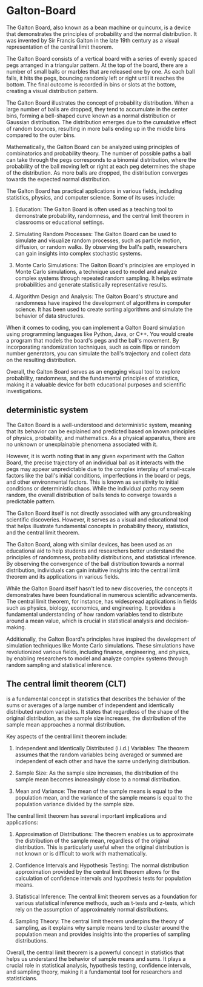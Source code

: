 # Galton-Board
The Galton Board, also known as a bean machine or quincunx, is a device that demonstrates the principles of probability and the normal distribution. It was invented by Sir Francis Galton in the late 19th century as a visual representation of the central limit theorem.

The Galton Board consists of a vertical board with a series of evenly spaced pegs arranged in a triangular pattern. At the top of the board, there are a number of small balls or marbles that are released one by one. As each ball falls, it hits the pegs, bouncing randomly left or right until it reaches the bottom. The final outcome is recorded in bins or slots at the bottom, creating a visual distribution pattern.

The Galton Board illustrates the concept of probability distribution. When a large number of balls are dropped, they tend to accumulate in the center bins, forming a bell-shaped curve known as a normal distribution or Gaussian distribution. The distribution emerges due to the cumulative effect of random bounces, resulting in more balls ending up in the middle bins compared to the outer bins.

Mathematically, the Galton Board can be analyzed using principles of combinatorics and probability theory. The number of possible paths a ball can take through the pegs corresponds to a binomial distribution, where the probability of the ball moving left or right at each peg determines the shape of the distribution. As more balls are dropped, the distribution converges towards the expected normal distribution.

The Galton Board has practical applications in various fields, including statistics, physics, and computer science. Some of its uses include:

1. Education: The Galton Board is often used as a teaching tool to demonstrate probability, randomness, and the central limit theorem in classrooms or educational settings.

2. Simulating Random Processes: The Galton Board can be used to simulate and visualize random processes, such as particle motion, diffusion, or random walks. By observing the ball's path, researchers can gain insights into complex stochastic systems.

3. Monte Carlo Simulations: The Galton Board's principles are employed in Monte Carlo simulations, a technique used to model and analyze complex systems through repeated random sampling. It helps estimate probabilities and generate statistically representative results.

4. Algorithm Design and Analysis: The Galton Board's structure and randomness have inspired the development of algorithms in computer science. It has been used to create sorting algorithms and simulate the behavior of data structures.

When it comes to coding, you can implement a Galton Board simulation using programming languages like Python, Java, or C++. You would create a program that models the board's pegs and the ball's movement. By incorporating randomization techniques, such as coin flips or random number generators, you can simulate the ball's trajectory and collect data on the resulting distribution.

Overall, the Galton Board serves as an engaging visual tool to explore probability, randomness, and the fundamental principles of statistics, making it a valuable device for both educational purposes and scientific investigations.

## deterministic system

The Galton Board is a well-understood and deterministic system, meaning that its behavior can be explained and predicted based on known principles of physics, probability, and mathematics. As a physical apparatus, there are no unknown or unexplainable phenomena associated with it.

However, it is worth noting that in any given experiment with the Galton Board, the precise trajectory of an individual ball as it interacts with the pegs may appear unpredictable due to the complex interplay of small-scale factors like the ball's initial conditions, imperfections in the board or pegs, and other environmental factors. This is known as sensitivity to initial conditions or deterministic chaos. While the individual paths may seem random, the overall distribution of balls tends to converge towards a predictable pattern.

The Galton Board itself is not directly associated with any groundbreaking scientific discoveries. However, it serves as a visual and educational tool that helps illustrate fundamental concepts in probability theory, statistics, and the central limit theorem.

The Galton Board, along with similar devices, has been used as an educational aid to help students and researchers better understand the principles of randomness, probability distributions, and statistical inference. By observing the convergence of the ball distribution towards a normal distribution, individuals can gain intuitive insights into the central limit theorem and its applications in various fields.

While the Galton Board itself hasn't led to new discoveries, the concepts it demonstrates have been foundational in numerous scientific advancements. The central limit theorem, for instance, has widespread applications in fields such as physics, biology, economics, and engineering. It provides a fundamental understanding of how random variables tend to distribute around a mean value, which is crucial in statistical analysis and decision-making.

Additionally, the Galton Board's principles have inspired the development of simulation techniques like Monte Carlo simulations. These simulations have revolutionized various fields, including finance, engineering, and physics, by enabling researchers to model and analyze complex systems through random sampling and statistical inference.

## The central limit theorem (CLT) 
is a fundamental concept in statistics that describes the behavior of the sums or averages of a large number of independent and identically distributed random variables. It states that regardless of the shape of the original distribution, as the sample size increases, the distribution of the sample mean approaches a normal distribution.

Key aspects of the central limit theorem include:

1. Independent and Identically Distributed (i.i.d.) Variables: The theorem assumes that the random variables being averaged or summed are independent of each other and have the same underlying distribution.

2. Sample Size: As the sample size increases, the distribution of the sample mean becomes increasingly close to a normal distribution.

3. Mean and Variance: The mean of the sample means is equal to the population mean, and the variance of the sample means is equal to the population variance divided by the sample size.

The central limit theorem has several important implications and applications:

1. Approximation of Distributions: The theorem enables us to approximate the distribution of the sample mean, regardless of the original distribution. This is particularly useful when the original distribution is not known or is difficult to work with mathematically.

2. Confidence Intervals and Hypothesis Testing: The normal distribution approximation provided by the central limit theorem allows for the calculation of confidence intervals and hypothesis tests for population means.

3. Statistical Inference: The central limit theorem serves as a foundation for various statistical inference methods, such as t-tests and z-tests, which rely on the assumption of approximately normal distributions.

4. Sampling Theory: The central limit theorem underpins the theory of sampling, as it explains why sample means tend to cluster around the population mean and provides insights into the properties of sampling distributions.

Overall, the central limit theorem is a powerful concept in statistics that helps us understand the behavior of sample means and sums. It plays a crucial role in statistical analysis, hypothesis testing, confidence intervals, and sampling theory, making it a fundamental tool for researchers and statisticians.

